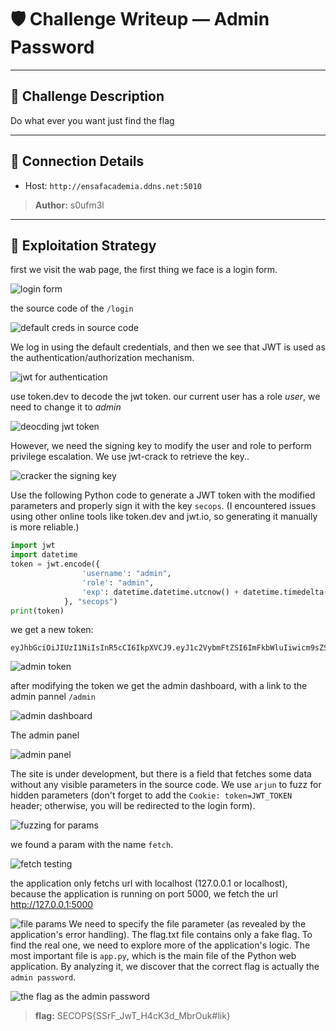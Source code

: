 # 🛡️ Challenge Writeup — Admin Password
---

## 📜 Challenge Description

Do what ever you want just find the flag 

---

## 🔗 Connection Details

- Host: `http://ensafacademia.ddns.net:5010`
 
> **Author:** s0ufm3l
---

## 🧠 Exploitation Strategy

first we visit the wab page, the first thing we face is a login form.

![login form](images/image.png)

the source code of the `/login`

![default creds in source code](images/image-1.png)

We log in using the default credentials, and then we see that JWT is used as the authentication/authorization mechanism.

![jwt for authentication](images/image-2.png)

use token.dev to decode the jwt token.
our current user has a role *user*, we need to change it to *admin*

![deocding jwt token](images/image-3.png)

However, we need the signing key to modify the user and role to perform privilege escalation. We use jwt-crack to retrieve the key..

![cracker the signing key](images/image-4.png)

Use the following Python code to generate a JWT token with the modified parameters and properly sign it with the key `secops`. (I encountered issues using other online tools like token.dev and jwt.io, so generating it manually is more reliable.)

```python
import jwt
import datetime
token = jwt.encode({
                'username': "admin",
                'role': "admin",
                'exp': datetime.datetime.utcnow() + datetime.timedelta(minutes=30)
            }, "secops")
print(token)
```

we get a new token:

```less
eyJhbGciOiJIUzI1NiIsInR5cCI6IkpXVCJ9.eyJ1c2VybmFtZSI6ImFkbWluIiwicm9sZSI6ImFkbWluIiwiZXhwIjoxNzQ1Nzg3MjE2fQ.msIhPHYWDoMvd8FABf0Dxa4tdQH6S6uDbRuhrdpGhM0
```

![admin token](images/image-5.png)

after modifying the token we get the admin dashboard, with a link to the admin pannel `/admin`

![admin dashboard](images/image-6.png)

The admin panel

![admin panel](images/image-7.png)

The site is under development, but there is a field that fetches some data without any visible parameters in the source code. We use `arjun` to fuzz for hidden parameters (don't forget to add the `Cookie: token=JWT_TOKEN` header; otherwise, you will be redirected to the login form).

![fuzzing for params](images/image-8.png)

we found a param with the name `fetch`.

![fetch testing](images/image-9.png)

the application only fetchs url with localhost (127.0.0.1 or localhost), because the application is running on port 5000, we fetch the url http://127.0.0.1:5000

![file params](images/image-10.png)
We need to specify the file parameter (as revealed by the application's error handling). The flag.txt file contains only a fake flag. To find the real one, we need to explore more of the application's logic. The most important file is `app.py`, which is the main file of the Python web application. By analyzing it, we discover that the correct flag is actually the `admin password`.

![the flag as the admin password](images/image-11.png)

> **flag:** SECOPS{SSrF_JwT_H4cK3d_MbrOuk#lik}